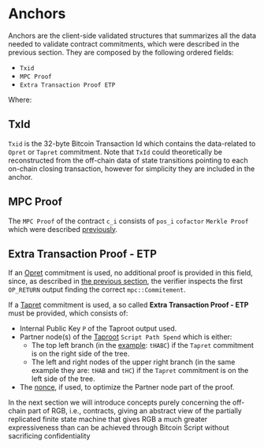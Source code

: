 # Anchors

Anchors are the client-side validated structures that summarizes all the data needed to validate contract commitments, which were described in the previous section. They are composed by the following ordered fields:

* `Txid`&#x20;
* `MPC Proof`&#x20;
* `Extra Transaction Proof ETP`

Where:

## TxId

`Txid` is the 32-byte Bitcoin Transaction Id which contains the data-related to `Opret`  or  `Tapret` commitment. Note that `TxId` could theoretically be reconstructed from the off-chain data of state transitions pointing to each on-chain closing transaction, however for simplicity they are included in the anchor.

## MPC Proof

The `MPC Proof` of the contract `c_i` consists of `pos_i` `cofactor` `Merkle Proof` which were described [previously](multi-protocol-commitments-mpc.md#mpc-tree-construction).

## Extra Transaction Proof - ETP

If an [Opret](deterministic-bitcoin-commitments-dbc/opret.md) commitment is used, no additional proof is provided in this field, since, as described in [the previous section](deterministic-bitcoin-commitments-dbc/opret.md), the verifier inspects the first `OP_RETURN` output finding the correct `mpc::Commitement`.

If a [Tapret](deterministic-bitcoin-commitments-dbc/tapret.md) commitment is used, a so called **Extra Transaction Proof - ETP** must be provided, which consists of:

* Internal Public Key `P` of the Taproot output used.
* Partner node(s) of the [Taproot](../annexes/glossary.md#taproot) `Script Path Spend` which is either:
  * The top left branch (in the [example](deterministic-bitcoin-commitments-dbc/tapret.md#tapret-incorporation-in-pre-existing-script-path-spend): `tHABC`) if the `Tapret` commitment is on the right side of the tree.
  * The left and right nodes of the upper right branch (in the same example they are: `tHAB` and `tHC`) if the `Tapret` commitment is on the left side of the tree.
* The [nonce](deterministic-bitcoin-commitments-dbc/tapret.md#nonce-optimization), if used, to optimize the Partner node part of the proof.

In the next section we will introduce concepts purely concerning the off-chain part of RGB, i.e., contracts, giving an abstract view of the partially replicated finite state machine that gives RGB a much greater expressiveness than can be achieved through Bitcoin Script without sacrificing confidentiality
